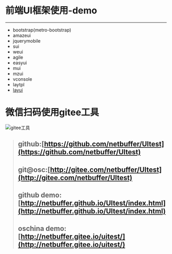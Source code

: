 # 前端UI框架使用-demo
---
* bootstrap(metro-bootstrap)
* amazeui
* jquerymobile
* sui
* weui
* agile
* easyui
* mui
* mzui
* vconsole
* laytpl
* [layui](https://github.com/sentsin/layui/)

# 微信扫码使用gitee工具
![gitee工具](https://s1.ax1x.com/2018/08/10/P60MMF.jpg)

> ## github:[https://github.com/netbuffer/UItest](https://github.com/netbuffer/UItest)  
> ## git@osc:[http://gitee.com/netbuffer/UItest](http://gitee.com/netbuffer/UItest)
> ## github demo:[http://netbuffer.github.io/UItest/index.html](http://netbuffer.github.io/UItest/index.html)  
> ## oschina demo:[http://netbuffer.gitee.io/uitest/](http://netbuffer.gitee.io/uitest/)
